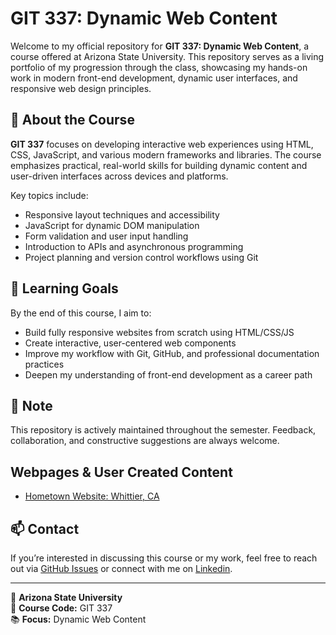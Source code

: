 # GIT 337: Dynamic Web Content

Welcome to my official repository for **GIT 337: Dynamic Web Content**, a course offered at Arizona State University. This repository serves as a living portfolio of my progression through the class, showcasing my hands-on work in modern front-end development, dynamic user interfaces, and responsive web design principles.

## 🚀 About the Course

**GIT 337** focuses on developing interactive web experiences using HTML, CSS, JavaScript, and various modern frameworks and libraries. The course emphasizes practical, real-world skills for building dynamic content and user-driven interfaces across devices and platforms.

Key topics include:
- Responsive layout techniques and accessibility
- JavaScript for dynamic DOM manipulation
- Form validation and user input handling
- Introduction to APIs and asynchronous programming
- Project planning and version control workflows using Git
## 🧠 Learning Goals

By the end of this course, I aim to:
- Build fully responsive websites from scratch using HTML/CSS/JS
- Create interactive, user-centered web components
- Improve my workflow with Git, GitHub, and professional documentation practices
- Deepen my understanding of front-end development as a career path

## 📌 Note

This repository is actively maintained throughout the semester. Feedback, collaboration, and constructive suggestions are always welcome.

## Webpages & User Created Content

  * <a href="http://127.0.0.1:5500/Course-Portfolio/Hometown/Hometown-Webpage.html" alt="Whittier, CA hometown static webpage created by Christian Ventura">Hometown Website: Whittier, CA</a>

## 📫 Contact

If you’re interested in discussing this course or my work, feel free to reach out via [GitHub Issues](https://github.com/your-username/your-repo/issues) or connect with me on [Linkedin](https://www.linkedin.com/in/christian-ventura-100402351/).

---

🔗 **Arizona State University**  
🧾 **Course Code:** GIT 337  
📚 **Focus:** Dynamic Web Content  

